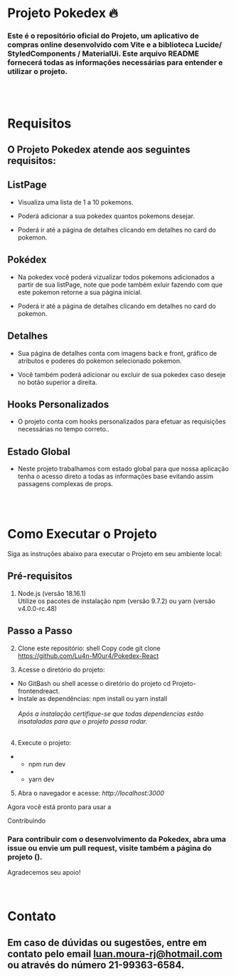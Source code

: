 <h1>Projeto Pokedex 🔥</h1> 

### Este é o repositório oficial do Projeto, um aplicativo de compras online desenvolvido com Vite e a biblioteca Lucide/ StyledComponents /  MaterialUi. Este arquivo README fornecerá todas as informações necessárias para entender e utilizar o projeto.

<br><br>

# Requisitos
## O Projeto Pokedex atende aos seguintes requisitos:

 
## ListPage 
+ Visualiza uma lista de 1 a 10 pokemons.

+ Poderá adicionar a sua pokedex quantos pokemons desejar.

+ Poderá ir até a página de detalhes clicando em detalhes no card do pokemon.

## Pokédex 

+ Na pokedex você poderá vizualizar todos pokemons adicionados a partir de sua listPage, note que pode também exluir fazendo com que este pokemon retorne a sua página inicial.

+ Poderá ir até a página de detalhes clicando em detalhes no card do pokemon.

## Detalhes

+ Sua página de detalhes conta com imagens back e front, gráfico de atributos e poderes do pokemon selecionado pokemon.

+ Você também poderá adicionar ou excluir de sua pokedex caso deseje no botão superior a direita.


## Hooks Personalizados
+ O projeto conta com hooks personalizados para efetuar as requisições necessárias no tempo correto..

## Estado Global
+ Neste projeto trabalhamos com estado global para que nossa aplicação tenha o acesso direto a todas as informações base evitando assim passagens complexas de props.

<br><br>


# Como Executar o Projeto


Siga as instruções abaixo para executar o Projeto  em seu ambiente local:

## Pré-requisitos
1. Node.js (versão 18.16.1)<br>
Utilize os pacotes de instalação npm (versão 9.7.2) ou yarn (versão v4.0.0-rc.48)

## Passo a Passo

2. Clone este repositório:
shell
Copy code
git clone https://github.com/Lu4n-M0ur4/Pokedex-React

3. Acesse o diretório do projeto:<br>
+ No GitBash ou shell
acesse o diretório do projeto
cd Projeto-frontendreact.
+ Instale as dependências: npm install ou yarn install <br><br>*Após a instalação certifique-se que todas dependencias estão insataladas para que o projeto possa rodar.*<br><br>
4. Execute o projeto:
+ + npm run dev

+ + yarn dev
5. Abra o navegador e acesse: *http://localhost:3000*

Agora você está pronto para usar a

Contribuindo
### Para contribuir com o desenvolvimento da Pokedex, abra uma issue ou envie um pull request, visite também a página do projeto  ().
 Agradecemos seu apoio!
<br><br><br>
# Contato
## Em caso de dúvidas ou sugestões, entre em contato pelo email luan.moura-rj@hotmail.com ou através do número 21-99363-6584.

